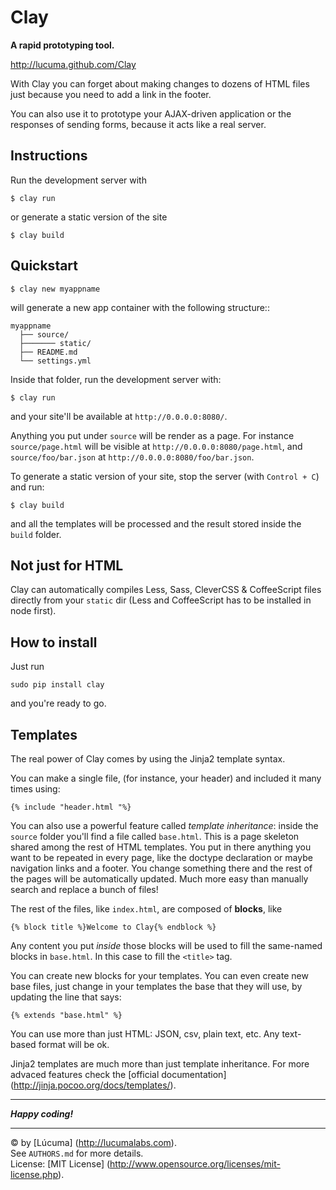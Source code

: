 # Clay

**A rapid prototyping tool.**

http://lucuma.github.com/Clay

With Clay you can forget about making changes to dozens of HTML files just because you need to add a link in the footer.

You can also use it to prototype your AJAX-driven application or the responses of sending forms, because it acts like a real server.


## Instructions

Run the development server with

    $ clay run

or generate a static version of the site

    $ clay build


## Quickstart


    $ clay new myappname

will generate a new app container with the following structure::

    myappname
      ├── source/
      ├─────── static/
      ├── README.md
      └── settings.yml

Inside that folder, run the development server with:

    $ clay run

and your site'll be available at `http://0.0.0.0:8080/`.

Anything you put under `source` will be render as a page. For instance `source/page.html` will be visible at `http://0.0.0.0:8080/page.html`, and `source/foo/bar.json` at `http://0.0.0.0:8080/foo/bar.json`.

To generate a static version of your site, stop the server (with `Control + C`) and run:

    $ clay build

and all the templates will be processed and the result stored inside the `build` folder.


## Not just for HTML

Clay can automatically compiles Less, Sass, CleverCSS & CoffeeScript files directly from your `static` dir (Less and CoffeeScript has to be installed in node first).


## How to install

Just run

    sudo pip install clay

and you're ready to go.


## Templates

The real power of Clay comes by using the Jinja2 template syntax. 

You can make a single file, (for instance, your header) and included it many times using:
    
    {% include "header.html "%}

You can also use a powerful feature called _template inheritance_: inside the `source` folder you'll find a file called `base.html`. This is a page skeleton shared among the rest of HTML templates. You put in there anything you want to be repeated in every page, like the doctype declaration or maybe navigation links and a footer. You change something there and the rest of the pages will be automatically updated. Much more easy than manually search and replace a bunch of files!

The rest of the files, like `index.html`, are composed of **blocks**, like

    {% block title %}Welcome to Clay{% endblock %}

Any content you put *inside* those blocks will be used to fill the same-named blocks in `base.html`. In this case to fill the `<title>` tag.

You can create new blocks for your templates. You can even create new base files, just change in your templates the base that they will use, by updating the line that says:

    {% extends "base.html" %}

You can use more than just HTML: JSON, csv, plain text, etc. Any text-based format will be ok.

Jinja2 templates are much more than just template inheritance. For more advaced features check the [official documentation] (http://jinja.pocoo.org/docs/templates/).


---------------------------------------
***Happy coding!***


---------------------------------------
© by [Lúcuma] (http://lucumalabs.com).<br />
See `AUTHORS.md` for more details.<br />
License: [MIT License] (http://www.opensource.org/licenses/mit-license.php).
